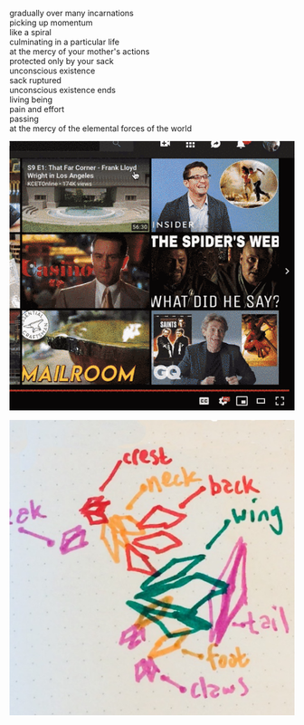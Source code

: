 gradually over many incarnations    
picking up momentum    
like a spiral    
culminating in a particular life    
at the mercy of your mother's actions    
protected only by your sack    
unconscious existence    
sack ruptured    
unconscious existence ends    
living being    
pain and effort    
passing    
at the mercy of the elemental forces of the world    

![Lossy GIF of chickens](chickens-hi-def.gif)

![Drawing in marker of tetrahedral chicken](chicken.jpg)
